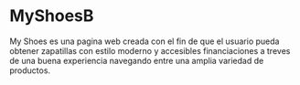 # MyShoesB
My Shoes es una pagina web creada con el fin de que el usuario pueda obtener zapatillas con estilo moderno y accesibles financiaciones a treves de una buena experiencia navegando entre una amplia variedad de productos.
